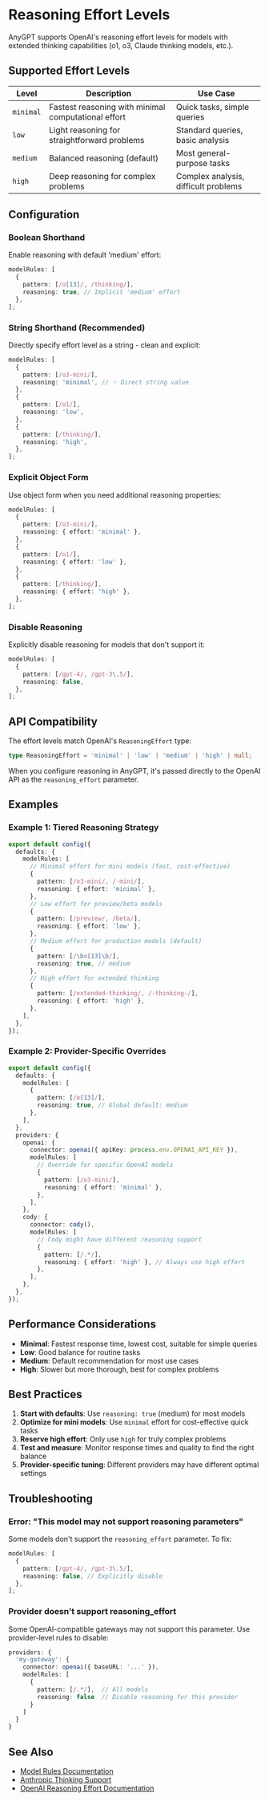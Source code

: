 # Reasoning Effort Levels

AnyGPT supports OpenAI's reasoning effort levels for models with extended thinking capabilities (o1, o3, Claude thinking models, etc.).

## Supported Effort Levels

| Level     | Description                                         | Use Case                             |
| --------- | --------------------------------------------------- | ------------------------------------ |
| `minimal` | Fastest reasoning with minimal computational effort | Quick tasks, simple queries          |
| `low`     | Light reasoning for straightforward problems        | Standard queries, basic analysis     |
| `medium`  | Balanced reasoning (default)                        | Most general-purpose tasks           |
| `high`    | Deep reasoning for complex problems                 | Complex analysis, difficult problems |

## Configuration

### Boolean Shorthand

Enable reasoning with default 'medium' effort:

```typescript
modelRules: [
  {
    pattern: [/o[13]/, /thinking/],
    reasoning: true, // Implicit 'medium' effort
  },
];
```

### String Shorthand (Recommended)

Directly specify effort level as a string - clean and explicit:

```typescript
modelRules: [
  {
    pattern: [/o3-mini/],
    reasoning: 'minimal', // ✨ Direct string value
  },
  {
    pattern: [/o1/],
    reasoning: 'low',
  },
  {
    pattern: [/thinking/],
    reasoning: 'high',
  },
];
```

### Explicit Object Form

Use object form when you need additional reasoning properties:

```typescript
modelRules: [
  {
    pattern: [/o3-mini/],
    reasoning: { effort: 'minimal' },
  },
  {
    pattern: [/o1/],
    reasoning: { effort: 'low' },
  },
  {
    pattern: [/thinking/],
    reasoning: { effort: 'high' },
  },
];
```

### Disable Reasoning

Explicitly disable reasoning for models that don't support it:

```typescript
modelRules: [
  {
    pattern: [/gpt-4/, /gpt-3\.5/],
    reasoning: false,
  },
];
```

## API Compatibility

The effort levels match OpenAI's `ReasoningEffort` type:

```typescript
type ReasoningEffort = 'minimal' | 'low' | 'medium' | 'high' | null;
```

When you configure reasoning in AnyGPT, it's passed directly to the OpenAI API as the `reasoning_effort` parameter.

## Examples

### Example 1: Tiered Reasoning Strategy

```typescript
export default config({
  defaults: {
    modelRules: [
      // Minimal effort for mini models (fast, cost-effective)
      {
        pattern: [/o3-mini/, /-mini/],
        reasoning: { effort: 'minimal' },
      },
      // Low effort for preview/beta models
      {
        pattern: [/preview/, /beta/],
        reasoning: { effort: 'low' },
      },
      // Medium effort for production models (default)
      {
        pattern: [/\bo[13]\b/],
        reasoning: true, // medium
      },
      // High effort for extended thinking
      {
        pattern: [/extended-thinking/, /-thinking-/],
        reasoning: { effort: 'high' },
      },
    ],
  },
});
```

### Example 2: Provider-Specific Overrides

```typescript
export default config({
  defaults: {
    modelRules: [
      {
        pattern: [/o[13]/],
        reasoning: true, // Global default: medium
      },
    ],
  },
  providers: {
    openai: {
      connector: openai({ apiKey: process.env.OPENAI_API_KEY }),
      modelRules: [
        // Override for specific OpenAI models
        {
          pattern: [/o3-mini/],
          reasoning: { effort: 'minimal' },
        },
      ],
    },
    cody: {
      connector: cody(),
      modelRules: [
        // Cody might have different reasoning support
        {
          pattern: [/.*/],
          reasoning: { effort: 'high' }, // Always use high effort
        },
      ],
    },
  },
});
```

## Performance Considerations

- **Minimal**: Fastest response time, lowest cost, suitable for simple queries
- **Low**: Good balance for routine tasks
- **Medium**: Default recommendation for most use cases
- **High**: Slower but more thorough, best for complex problems

## Best Practices

1. **Start with defaults**: Use `reasoning: true` (medium) for most models
2. **Optimize for mini models**: Use `minimal` effort for cost-effective quick tasks
3. **Reserve high effort**: Only use `high` for truly complex problems
4. **Test and measure**: Monitor response times and quality to find the right balance
5. **Provider-specific tuning**: Different providers may have different optimal settings

## Troubleshooting

### Error: "This model may not support reasoning parameters"

Some models don't support the `reasoning_effort` parameter. To fix:

```typescript
modelRules: [
  {
    pattern: [/gpt-4/, /gpt-3\.5/],
    reasoning: false, // Explicitly disable
  },
];
```

### Provider doesn't support reasoning_effort

Some OpenAI-compatible gateways may not support this parameter. Use provider-level rules to disable:

```typescript
providers: {
  'my-gateway': {
    connector: openai({ baseURL: '...' }),
    modelRules: [
      {
        pattern: [/.*/],  // All models
        reasoning: false  // Disable reasoning for this provider
      }
    ]
  }
}
```

## See Also

- [Model Rules Documentation](../../../../packages/config/docs/MODEL_RULES.md)
- [Anthropic Thinking Support](./anthropic-thinking-support.md)
- [OpenAI Reasoning Effort Documentation](https://platform.openai.com/docs/guides/reasoning)
